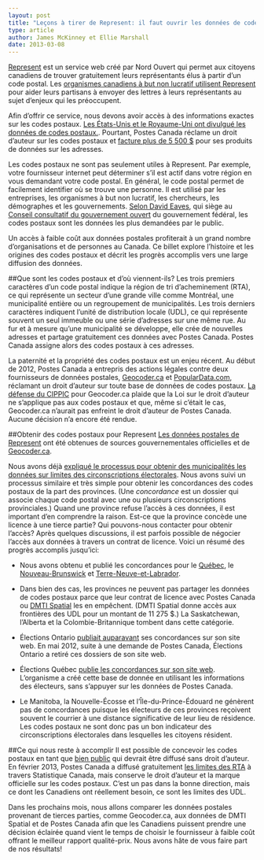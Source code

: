 ```yaml
---
layout: post
title: "Leçons à tirer de Represent: il faut ouvrir les données de codes postaux maintenant!"
type: article
author: James McKinney et Ellie Marshall
date: 2013-03-08 
---
```

[Represent](http://represent.opennorth.ca) est un service web créé par Nord Ouvert qui permet aux citoyens canadiens de trouver gratuitement leurs représentants élus à partir d’un code postal. Les [organismes canadiens à but non lucratif utilisent Represent](http://blogue.nordouvert.ca/2013/01/29/utilisez-represente-dans-vos-campagnes/) pour aider leurs partisans à envoyer des lettres à leurs représentants au sujet d’enjeux qui les préoccupent.

Afin d’offrir ce service, nous devons avoir accès à des informations exactes sur les codes postaux. [Les États-Unis et le Royaume-Uni ont divulgué les données de codes postaux.](http://www.canadaone.com/ezine/may2012/canada_post_postal_code_dispute.html). Pourtant, Postes Canada réclame un droit d’auteur sur les codes postaux et [facture plus de 5 500 $](http://www.canadapost.ca/cpo/mc/business/productsservices/mailing/pcdp.jsf?LOCALE=fr) pour ses produits de données sur les adresses.
 
Les codes postaux ne sont pas seulement utiles à Represent. Par exemple, votre fournisseur internet peut déterminer s’il est actif dans votre région en vous demandant votre code postal. En général, le code postal permet de facilement identifier où se trouve une personne. Il est utilisé par les entreprises, les organismes à but non lucratif, les chercheurs, les démographes et les gouvernements. [Selon David Eaves](http://eaves.ca/2012/04/25/canada-posts-war-on-the-21st-century-innovation-productivity/), qui siège au [Conseil consultatif du gouvernement ouvert](http://www.ouvert.gc.ca/open-ouvert/bio-bio-fra.asp) du gouvernement fédéral, les codes postaux sont les données les plus demandées par le public.

Un accès à faible coût aux données postales profiterait à un grand nombre d’organisations et de personnes au Canada. Ce billet explore l’histoire et les origines des codes postaux et décrit les progrès accomplis vers une large diffusion des données.
 
##Que sont les codes postaux et d’où viennent-ils? 
Les trois premiers caractères d’un code postal indique la région de tri d’acheminement (RTA), ce qui représente un secteur d’une grande ville comme Montréal, une municipalité entière ou un regroupement de municipalités. Les trois derniers caractères indiquent l’unité de distribution locale (UDL), ce qui représente souvent un seul immeuble ou une série d’adresses sur une même rue. Au fur et à mesure qu’une municipalité se développe, elle crée de nouvelles adresses et partage gratuitement ces données avec Postes Canada. Postes Canada assigne alors des codes postaux à ces adresses.

La paternité et la propriété des codes postaux est un enjeu récent. Au début de 2012, Postes Canada a entrepris des actions légales contre deux fournisseurs de données postales, [Geocoder.ca](http://geocoder.ca/?sued=1) et [PopularData.com](http://www.populardata.com/postalcode_database.html), réclamant un droit d’auteur sur toute base de données de codes postaux. [La défense du CIPPIC](http://www.cippic.ca/sites/default/files/Geolytica_Statement_of_Defence.pdf) pour Geocoder.ca plaide que la Loi sur le droit d’auteur ne s’applique pas aux codes postaux et que, même si c’était le cas, Geocoder.ca n’aurait pas enfreint le droit d’auteur de Postes Canada. Aucune décision n’a encore été rendue.

##Obtenir des codes postaux pour Represent
[Les données postales de Represent](https://github.com/opennorth/represent-canada-data/tree/master/postcodes) ont été obtenues de sources gouvernementales officielles et de [Geocoder.ca](http://geocoder.ca/).
 
Nous avons déjà [expliqué le processus pour obtenir des municipalités les données sur limites des circonscriptions électorales](http://blogue.nordouvert.ca/lecons-tirees-de-represent-si-on-ne-demande-r/). Nous avons suivi un processus similaire et très simple pour obtenir les concordances des codes postaux de la part des provinces. (Une *concordance* est un dossier qui associe chaque code postal avec une ou plusieurs circonscriptions provinciales.) Quand une province refuse l’accès à ces données, il est important d’en comprendre la raison. Est-ce que la province concède une licence à une tierce partie? Qui pouvons-nous contacter pour obtenir l’accès? Après quelques discussions, il est parfois possible de négocier l’accès aux données à travers un contrat de licence. Voici un résumé des progrès accomplis jusqu’ici:
 
- Nous avons obtenu et publié les concordances pour le [Québec](https://github.com/opennorth/represent-canada-data/tree/master/postcodes/qc), le [Nouveau-Brunswick](https://github.com/opennorth/represent-canada-data/tree/master/postcodes/nb) et [Terre-Neuve-et-Labrador](https://github.com/opennorth/represent-canada-data/tree/master/postcodes/nl).
 
- Dans bien des cas, les provinces ne peuvent pas partager les données de codes postaux parce que leur contrat de licence avec Postes Canada ou [DMTI Spatial](http://www.dmtispatial.com/) les en empêchent. (DMTI Spatial donne accès aux frontières des UDL pour un montant de 11 275 $.) La Saskatchewan, l’Alberta et la Colombie-Britannique tombent dans cette catégorie.
 
- Élections Ontario [publiait auparavant](http://www.elections.on.ca/fr-ca/tools/electoraldistricts/postalcodefile.htm?lang=fr) ses concordances sur son site web. En mai 2012, suite à une demande de Postes Canada, Élections Ontario a retiré ces dossiers de son site web.
 
- Élections Québec [publie les concordances sur son site web](http://www.electionsquebec.qc.ca/francais/provincial/carte-electorale/renseignements-sur-les-circonscriptions-provinciales-2011.php). L’organisme a créé cette base de donnée en utilisant les informations des électeurs, sans s’appuyer sur les données de Postes Canada. 
 
- Le Manitoba, la Nouvelle-Écosse et l’Île-du-Prince-Édouard ne génèrent pas de concordances puisque les électeurs de ces provinces reçoivent souvent le courrier à une distance significative de leur lieu de résidence. Les codes postaux ne sont donc pas un bon indicateur des circonscriptions électorales dans lesquelles les citoyens résident.
 
##Ce qui nous reste à accomplir
Il est possible de concevoir les codes postaux en tant que [bien public](http://fr.wikipedia.org/wiki/Bien_public) qui devrait être diffusé sans droit d’auteur. En février 2013, Postes Canada a diffusé gratuitement [les limites des RTA](http://www5.statcan.gc.ca/bsolc/olc-cel/olc-cel?catno=92-179-X&lang=fra) à travers Statistique Canada, mais conserve le droit d’auteur et la marque officielle sur les codes postaux. C’est un pas dans la bonne direction, mais ce dont les Canadiens ont réellement besoin, ce sont les limites des UDL.

Dans les prochains mois, nous allons comparer les données postales provenant de tierces parties, comme Geocoder.ca, aux données de DMTI Spatial et de Postes Canada afin que les Canadiens puissent prendre une décision éclairée quand vient le temps de choisir le fournisseur à faible coût offrant le meilleur rapport qualité-prix. Nous avons hâte de vous faire part de nos résultats!
